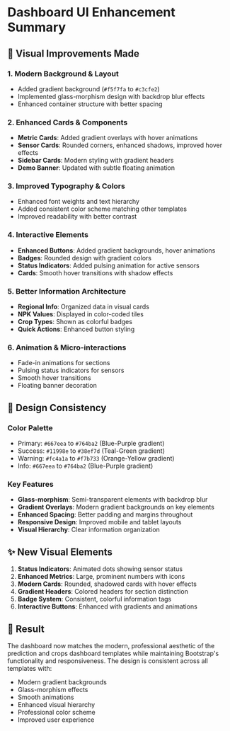 # Dashboard UI Enhancement Summary

## 🎨 **Visual Improvements Made**

### 1. **Modern Background & Layout**

- Added gradient background (`#f5f7fa` to `#c3cfe2`)
- Implemented glass-morphism design with backdrop blur effects
- Enhanced container structure with better spacing

### 2. **Enhanced Cards & Components**

- **Metric Cards**: Added gradient overlays with hover animations
- **Sensor Cards**: Rounded corners, enhanced shadows, improved hover effects
- **Sidebar Cards**: Modern styling with gradient headers
- **Demo Banner**: Updated with subtle floating animation

### 3. **Improved Typography & Colors**

- Enhanced font weights and text hierarchy
- Added consistent color scheme matching other templates
- Improved readability with better contrast

### 4. **Interactive Elements**

- **Enhanced Buttons**: Added gradient backgrounds, hover animations
- **Badges**: Rounded design with gradient colors
- **Status Indicators**: Added pulsing animation for active sensors
- **Cards**: Smooth hover transitions with shadow effects

### 5. **Better Information Architecture**

- **Regional Info**: Organized data in visual cards
- **NPK Values**: Displayed in color-coded tiles
- **Crop Types**: Shown as colorful badges
- **Quick Actions**: Enhanced button styling

### 6. **Animation & Micro-interactions**

- Fade-in animations for sections
- Pulsing status indicators for sensors
- Smooth hover transitions
- Floating banner decoration

## 🎯 **Design Consistency**

### **Color Palette**

- Primary: `#667eea` to `#764ba2` (Blue-Purple gradient)
- Success: `#11998e` to `#38ef7d` (Teal-Green gradient)
- Warning: `#fc4a1a` to `#f7b733` (Orange-Yellow gradient)
- Info: `#667eea` to `#764ba2` (Blue-Purple gradient)

### **Key Features**

- **Glass-morphism**: Semi-transparent elements with backdrop blur
- **Gradient Overlays**: Modern gradient backgrounds on key elements
- **Enhanced Spacing**: Better padding and margins throughout
- **Responsive Design**: Improved mobile and tablet layouts
- **Visual Hierarchy**: Clear information organization

## ✨ **New Visual Elements**

1. **Status Indicators**: Animated dots showing sensor status
2. **Enhanced Metrics**: Large, prominent numbers with icons
3. **Modern Cards**: Rounded, shadowed cards with hover effects
4. **Gradient Headers**: Colored headers for section distinction
5. **Badge System**: Consistent, colorful information tags
6. **Interactive Buttons**: Enhanced with gradients and animations

## 🚀 **Result**

The dashboard now matches the modern, professional aesthetic of the prediction and crops dashboard templates while maintaining Bootstrap's functionality and responsiveness. The design is consistent across all templates with:

- Modern gradient backgrounds
- Glass-morphism effects
- Smooth animations
- Enhanced visual hierarchy
- Professional color scheme
- Improved user experience
